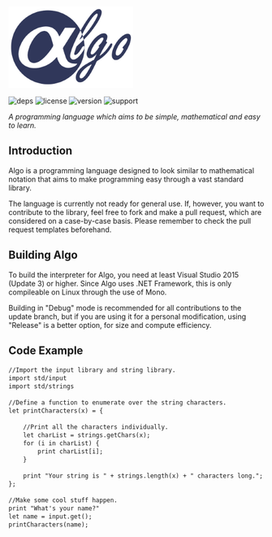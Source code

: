 ![algologo](logo_small.png)

![deps](https://img.shields.io/badge/dependencies-none-green.svg)      ![license](https://img.shields.io/badge/license-MIT-blue.svg) ![version](https://img.shields.io/badge/version-v0.04-orange.svg) ![support](https://img.shields.io/badge/platform-c%23.net%20%3E%3D%207-lightgrey.svg)

*A programming language which aims to be simple, mathematical and easy to learn.*
## Introduction
Algo is a programming language designed to look similar to mathematical notation that aims to make programming easy through a vast standard library.

The language is currently not ready for general use. If, however, you want to contribute to the library, feel free to fork and make a pull request, which are considered on a case-by-case basis. Please remember to check the pull request templates beforehand.

## Building Algo
To build the interpreter for Algo, you need at least Visual Studio 2015 (Update 3) or higher. Since Algo uses .NET Framework, this is only compileable on Linux through the use of Mono.

Building in "Debug" mode is recommended for all contributions to the update branch, but if you are using it for a personal modification, using "Release" is a better option, for size and compute efficiency.

## Code Example

    //Import the input library and string library.
    import std/input
    import std/strings

    //Define a function to enumerate over the string characters.
    let printCharacters(x) = {

        //Print all the characters individually.
        let charList = strings.getChars(x);
        for (i in charList) {
            print charList[i];
        }

        print "Your string is " + strings.length(x) + " characters long.";
    };

    //Make some cool stuff happen.
    print "What's your name?"
    let name = input.get();
    printCharacters(name);

